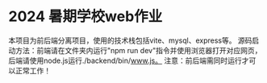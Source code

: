 # 2024 暑期学校web作业
本项目为前后端分离项目，使用的技术栈包括vite、mysql、express等。
源码启动方法：前端请在文件夹内运行"npm run dev"指令并使用浏览器打开对应网页，后端请使用node.js运行./backend/bin/www.js。
注意：前后端需同时运行才可以正常工作！